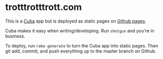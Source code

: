 # trotttrotttrott.com

This is a [Cuba](http://cuba.is/) app but is deployed as static pages on [Github pages](https://pages.github.com/).

Cuba makes it easy when writing/developing. Run `shotgun` and you're in business.

To deploy, run `rake generate` to turn the Cuba app into static pages. Then git add, commit, and push everything up to the master branch on Github.
